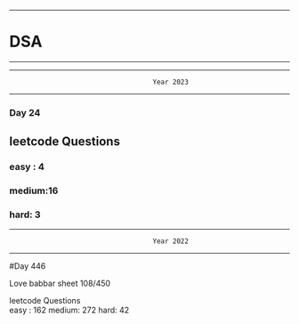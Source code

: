 ******************************************************************************************
# DSA
******************************************************************************************


******************************************************************************************
                                        Year 2023
******************************************************************************************
### Day 24

## leetcode Questions   
### easy : 4
### medium:16
### hard: 3









******************************************************************************************
                                        Year 2022
******************************************************************************************
#Day 446

Love babbar sheet
    108/450
    
leetcode Questions   
easy : 162
medium: 272
hard: 42

 

